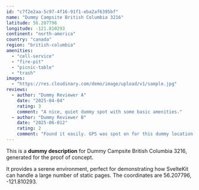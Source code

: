 ```yaml
---
id: "c7f2e2aa-5c97-4f16-91f1-eba2af6395bf"
name: "Dummy Campsite British Columbia 3216"
latitude: 56.207796
longitude: -121.810293
continent: "north-america"
country: "canada"
region: "british-columbia"
amenities:
  - "cell-service"
  - "fire-pit"
  - "picnic-table"
  - "trash"
images:
  - "https://res.cloudinary.com/demo/image/upload/v1/sample.jpg"
reviews:
  - author: "Dummy Reviewer A"
    date: "2025-04-04"
    rating: 3
    comment: "A nice, quiet dummy spot with some basic amenities."
  - author: "Dummy Reviewer B"
    date: "2025-06-012"
    rating: 2
    comment: "Found it easily. GPS was spot on for this dummy location."
---
```


This is a **dummy description** for Dummy Campsite British Columbia 3216, generated for the proof of concept.

It provides a serene environment, perfect for demonstrating how SvelteKit can handle a large number of static pages. The coordinates are 56.207796, -121.810293.
